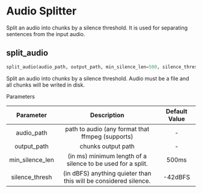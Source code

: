 # Audio Splitter

Split an audio into chunks by a silence threshold. It is used for separating sentences from the input audio.

## split_audio

```python
split_audio(audio_path, output_path, min_silence_len=500, silence_thresh=-42)
```
Split an audio into chunks by a silence threshold. Audio must be a file and all chunks will be writed in disk.

Parameters

| Parameter | Description | Default Value
|:---------: |:----:| :----: |
|audio_path | path to audio (any format that ffmpeg (supports) | -
|output_path | chunks output path | -
|min_silence_len | (in ms) minimum length of a silence to be used for a split. | 500ms
|silence_thresh | (in dBFS) anything quieter than this will be considered silence. | -42dBFS
